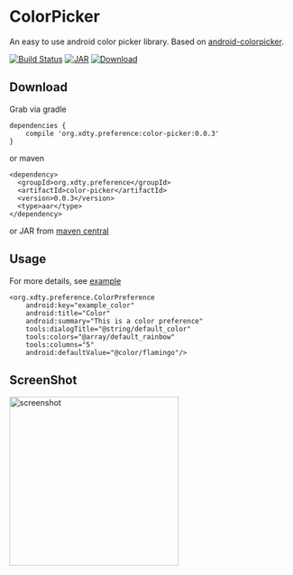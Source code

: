 # ColorPicker
An easy to use android color picker library. Based on [android-colorpicker](https://github.com/woalk/android-colorpicker).

[![Build Status](https://travis-ci.org/xdtianyu/ColorPicker.svg?branch=master)](https://travis-ci.org/xdtianyu/ColorPicker)
[![JAR](https://img.shields.io/maven-central/v/org.xdty.preference/color-picker.svg)](http://central.maven.org/maven2/org/xdty/preference/color-picker/)
[ ![Download](https://api.bintray.com/packages/xdtianyu/maven/color-picker/images/download.svg) ](https://bintray.com/xdtianyu/maven/color-picker/_latestVersion)

## Download

Grab via gradle

```
dependencies {
    compile 'org.xdty.preference:color-picker:0.0.3'
}
```

or maven

```
<dependency>
  <groupId>org.xdty.preference</groupId>
  <artifactId>color-picker</artifactId>
  <version>0.0.3</version>
  <type>aar</type>
</dependency>
```

or JAR from [maven central](http://central.maven.org/maven2/org/xdty/preference/color-picker/)

## Usage

For more details, see [example](https://github.com/xdtianyu/ColorPicker/tree/master/example)

```
<org.xdty.preference.ColorPreference
    android:key="example_color"
    android:title="Color"
    android:summary="This is a color preference"
    tools:dialogTitle="@string/default_color"
    tools:colors="@array/default_rainbow"
    tools:columns="5"
    android:defaultValue="@color/flamingo"/>
```

## ScreenShot

<img src="https://raw.githubusercontent.com/xdtianyu/CallerInfo/master/screenshots/6.png" alt="screenshot" width="300">
